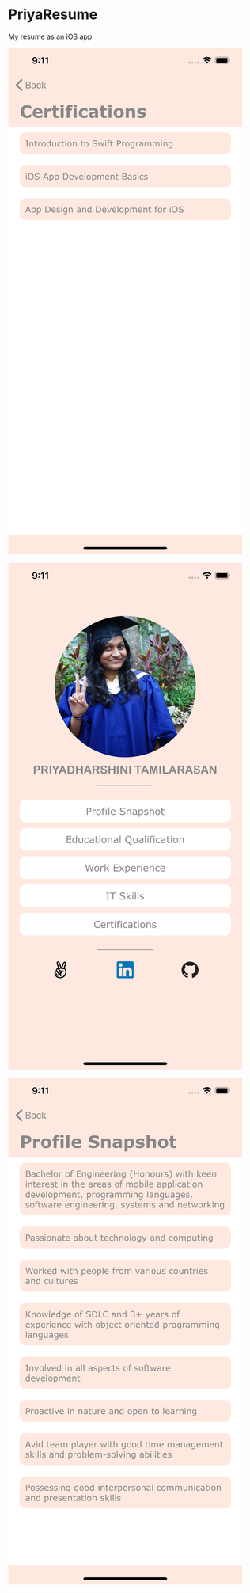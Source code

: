 # PriyaResume

My resume as an iOS app


![alt text](https://github.com/priya2312/PriyaResume/blob/master/Certifications.png)


![alt text](https://github.com/priya2312/PriyaResume/blob/master/Landing%20page.png)


![alt text](https://github.com/priya2312/PriyaResume/blob/master/Profile%20snapshot.png)
